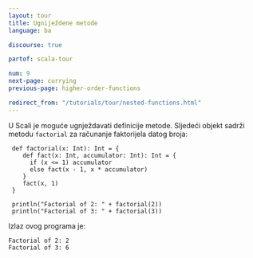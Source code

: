```yaml
---
layout: tour
title: Ugniježdene metode
language: ba

discourse: true

partof: scala-tour

num: 9
next-page: currying
previous-page: higher-order-functions

redirect_from: "/tutorials/tour/nested-functions.html"
---
```


U Scali je moguće ugnježdavati definicije metode.
Sljedeći objekt sadrži metodu `factorial` za računanje faktorijela datog broja:

```tut
 def factorial(x: Int): Int = {
    def fact(x: Int, accumulator: Int): Int = {
      if (x <= 1) accumulator
      else fact(x - 1, x * accumulator)
    }  
    fact(x, 1)
 }

 println("Factorial of 2: " + factorial(2))
 println("Factorial of 3: " + factorial(3))
```

Izlaz ovog programa je:

```
Factorial of 2: 2
Factorial of 3: 6
```

